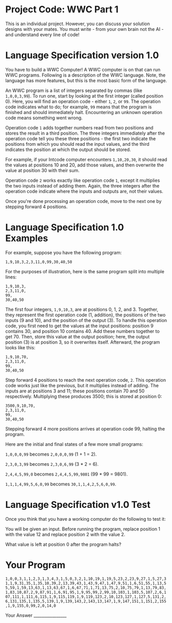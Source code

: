 # Project Code: WWC Part 1

This is an individual project. However, you can discuss your solution designs with your mates.
You must write - from your own brain not the AI - and understand every line of code!

# Language Specification version 1.0

You have to build a WWC Computer! A WWC computer is on that can run WWC programs.
Following is a description of the WWC language. Note, the language has more features, but this
is the most basic form of the language.

An WWC program is a list of integers separated by commas (like ```1,0,0,3,99```). To run one,
start by looking at the first integer (called position 0). Here, you will find an operation code -
either ```1```, ```2```, or ```99```. The operation code indicates what to do; for example, ```99``` means that the
program is finished and should immediately halt. Encountering an unknown operation code
means something went wrong.

Operation code ```1``` adds together numbers read from two positions and stores the result in a third
position. The three integers immediately after the operation code tell you these three positions -
the first two indicate the positions from which you should read the input values, and the third
indicates the position at which the output should be stored.

For example, if your Intcode computer encounters ```1,10,20,30```, it should read the values at
positions 10 and 20, add those values, and then overwrite the value at position 30 with their sum.

Operation code ```2``` works exactly like operation code ```1```, except it multiplies the two inputs instead
of adding them. Again, the three integers after the operation code indicate where the inputs and
outputs are, not their values.

Once you're done processing an operation code, move to the next one by stepping forward 4
positions.

# Language Specification 1.0 Examples

For example, suppose you have the following program:
```
1,9,10,3,2,3,11,0,99,30,40,50
```

For the purposes of illustration, here is the same program split into multiple lines:
```
1,9,10,3,
2,3,11,0,
99,
30,40,50
```

The first four integers, ```1,9,10,3```, are at positions 0, 1, 2, and 3. Together, they represent the
first operation code (1, addition), the positions of the two inputs (9 and 10), and the position of
the output (3). To handle this operation code, you first need to get the values at the input
positions: position 9 contains 30, and position 10 contains 40. Add these numbers together to
get 70. Then, store this value at the output position; here, the output position (3) is at position 3,
so it overwrites itself. Afterward, the program looks like this:

```
1,9,10,70,
2,3,11,0,
99,
30,40,50
```

Step forward 4 positions to reach the next operation code, ```2```. This operation code works just like
the previous, but it multiplies instead of adding. The inputs are at positions 3 and 11; these
positions contain 70 and 50 respectively. Multiplying these produces 3500; this is stored at
position 0:

```
3500,9,10,70,
2,3,11,0,
99,
30,40,50
```

Stepping forward 4 more positions arrives at operation code 99, halting the program.

Here are the initial and final states of a few more small programs:

```1,0,0,0,99``` becomes ```2,0,0,0,99``` (1 + 1 = 2).

```2,3,0,3,99``` becomes ```2,3,0,6,99``` (3 * 2 = 6).

```2,4,4,5,99,0``` becomes ```2,4,4,5,99,9801``` (99 * 99 = 9801).

```1,1,1,4,99,5,6,0,99``` becomes ```30,1,1,4,2,5,6,0,99```.

# Language Specification v1.0 Test

Once you think that you have a working computer do the following to test it:

You will be given an input. Before running the program, replace position 1 with the value 12 and
replace position 2 with the value 2.

What value is left at position 0 after the program halts?

# Your Program

```
1,0,0,3,1,1,2,3,1,3,4,3,1,5,0,3,2,1,10,19,1,19,5,23,2,23,9,27,1,5,27,3
1,1,9,31,35,1,35,10,39,2,13,39,43,1,43,9,47,1,47,9,51,1,6,51,55,1,13,5
5,59,1,59,13,63,1,13,63,67,1,6,67,71,1,71,13,75,2,10,75,79,1,13,79,83,
1,83,10,87,2,9,87,91,1,6,91,95,1,9,95,99,2,99,10,103,1,103,5,107,2,6,1
07,111,1,111,6,115,1,9,115,119,1,9,119,123,2,10,123,127,1,127,5,131,2,
6,131,135,1,135,5,139,1,9,139,143,2,143,13,147,1,9,147,151,1,151,2,155
,1,9,155,0,99,2,0,14,0
```

Your Answer ________________
